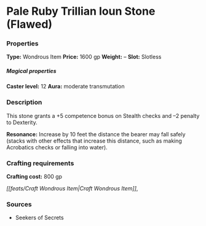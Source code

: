 ﻿---
Title: "Pale Ruby Trillian Ioun Stone (Flawed)"
Type: "Wondrous Item"
Price: "1600 gp"
Weight: "–"
Slot: "Slotless"
Caster level: "12"
Aura: "moderate transmutation"
Description: |
  "This stone grants a +5 competence bonus on Stealth checks and –2 penalty to Dexterity.
  **Resonance:** Increase by 10 feet the distance the bearer may fall safely (stacks with other effects that increase this distance, such as making Acrobatics checks or falling into water)."
Crafting cost: "800 gp"
Sources: "['Seekers of Secrets']"
---

# Pale Ruby Trillian Ioun Stone (Flawed)

### Properties

**Type:** Wondrous Item **Price:** 1600 gp **Weight:** – **Slot:** Slotless

##### Magical properties

**Caster level:** 12 **Aura:** moderate transmutation

### Description

This stone grants a +5 competence bonus on Stealth checks and –2 penalty to Dexterity.

**Resonance:** Increase by 10 feet the distance the bearer may fall safely (stacks with other effects that increase this distance, such as making Acrobatics checks or falling into water).

### Crafting requirements

**Crafting cost:** 800 gp

_[[feats/Craft Wondrous Item|Craft Wondrous Item]]_,

### Sources

* Seekers of Secrets